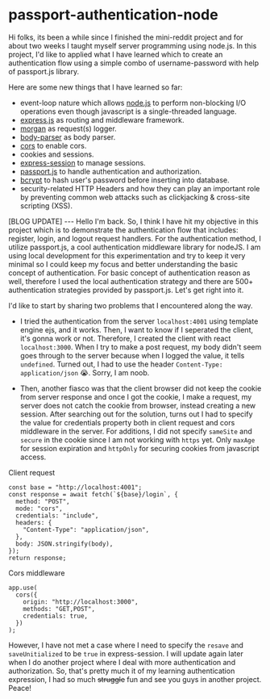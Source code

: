 # passport-authentication-node

Hi folks, its been a while since I finished the mini-reddit project and for about two weeks I taught myself server programming using node.js. In this project, I'd like to applied what I have learned which to create an authentication flow using a simple combo of username-password with help of passport.js library.

Here are some new things that I have learned so far:
 
* event-loop nature which allows [node.js]() to perform non-blocking I/O operations even though javascript is a single-threaded language.
* [express.js]() as routing and middleware framework.
* [morgan]() as request(s) logger.
* [body-parser]() as body parser.
* [cors]() to enable cors.
* cookies and sessions.
* [express-session]() to manage sessions.
* [passport.js]() to handle authentication and authorization.
* [bcrypt]() to hash user's password before inserting into database.
* security-related HTTP Headers and how they can play an important role by preventing common web attacks such as clickjacking & cross-site scripting (XSS).

[BLOG UPDATE] --- Hello I'm back. So, I think I have hit my objective in this project which is to demonstrate the authentication flow that includes: register, login, and logout request handlers. For the authentication method, I utilize passport.js, a cool authentication middleware library for nodeJS. I am using local development for this experimentation and try to keep it very minimal so I could keep my focus and better understanding the basic concept of authentication. For basic concept of authentication reason as well, therefore I used the local authentication strategy and there are 500+ authentication strategies provided by passport.js. Let's get right into it.

I'd like to start by sharing two problems that I encountered along the way. 

- I tried the authentication from the server `localhost:4001` using template engine ejs, and it works. Then, I want to know if I seperated the client, it's gonna work or not. Therefore, I created the client with react `localhost:3000`. When I try to make a post request, my body didn't seem goes through to the server because when I logged the value, it tells `undefined`. Turned out, I had to use the header `Content-Type: application/json` 😭. Sorry, I am noob.

- Then, another fiasco was that the client browser did not keep the cookie from server response and once I got the cookie, I make a request, my server does not catch the cookie from browser, instead creating a new session. After searching out for the solution, turns out I had to specify the value for credentials property both in client request and cors middleware in the server. For additions, I did not specify `sameSite` and `secure` in the cookie since I am not working with `https` yet. Only `maxAge` for session expiration and `httpOnly` for securing cookies from javascript access.

Client request
```
const base = "http://localhost:4001";
const response = await fetch(`${base}/login`, {
  method: "POST",
  mode: "cors",
  credentials: "include",
  headers: {
    "Content-Type": "application/json",
  },
  body: JSON.stringify(body),
});
return response;
```

Cors middleware
```
app.use(
  cors({
    origin: "http://localhost:3000",
    methods: "GET,POST",
    credentials: true,
  })
);
```

However, I have not met a case where I need to specify the `resave` and `saveUnitialized` to be `true` in express-session. I will update again later when I do another project where I deal with more authentication and authorization. So, that's pretty much it of my learning authentication expression, I had so much ~~struggle~~ fun and see you guys in another project. Peace!
